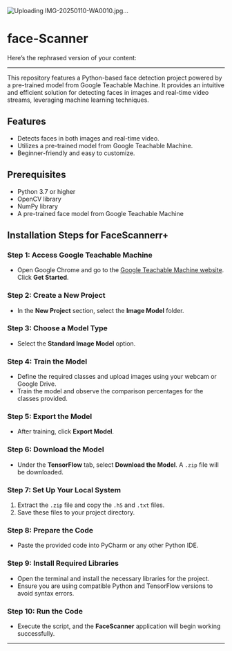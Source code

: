 ![Uploading IMG-20250110-WA0010.jpg…]()
# face-Scanner
Here’s the rephrased version of your content:  

---

This repository features a Python-based face detection project powered by a pre-trained model from Google Teachable Machine. It provides an intuitive and efficient solution for detecting faces in images and real-time video streams, leveraging machine learning techniques.  

## Features  
- Detects faces in both images and real-time video.  
- Utilizes a pre-trained model from Google Teachable Machine.  
- Beginner-friendly and easy to customize.  

## Prerequisites  
- Python 3.7 or higher  
- OpenCV library  
- NumPy library  
- A pre-trained face model from Google Teachable Machine  

## Installation Steps for FaceScannerr+  
### Step 1: Access Google Teachable Machine  
- Open Google Chrome and go to the [Google Teachable Machine website](https://teachablemachine.withgoogle.com/). Click **Get Started**.  

### Step 2: Create a New Project  
- In the **New Project** section, select the **Image Model** folder.  

### Step 3: Choose a Model Type  
- Select the **Standard Image Model** option.  

### Step 4: Train the Model  
- Define the required classes and upload images using your webcam or Google Drive.  
- Train the model and observe the comparison percentages for the classes provided.  

### Step 5: Export the Model  
- After training, click **Export Model**.  

### Step 6: Download the Model  
- Under the **TensorFlow** tab, select **Download the Model**. A `.zip` file will be downloaded.  

### Step 7: Set Up Your Local System  
1. Extract the `.zip` file and copy the `.h5` and `.txt` files.  
2. Save these files to your project directory.  

### Step 8: Prepare the Code  
- Paste the provided code into PyCharm or any other Python IDE.  

### Step 9: Install Required Libraries  
- Open the terminal and install the necessary libraries for the project.  
- Ensure you are using compatible Python and TensorFlow versions to avoid syntax errors.  

### Step 10: Run the Code  
- Execute the script, and the **FaceScanner** application will begin working successfully.  

---  
